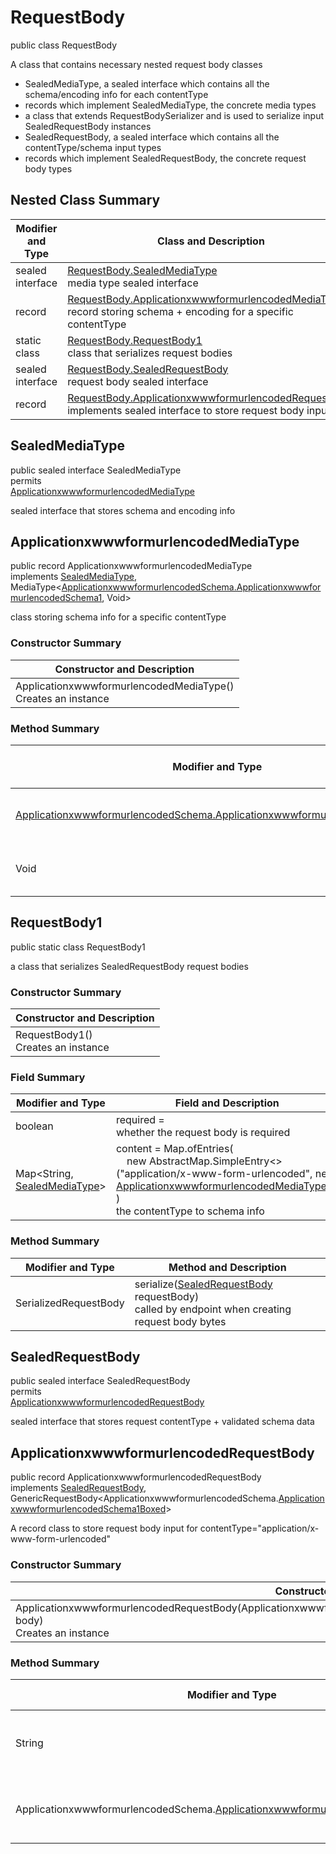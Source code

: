 # RequestBody

public class RequestBody

A class that contains necessary nested request body classes
- SealedMediaType, a sealed interface which contains all the schema/encoding info for each contentType
- records which implement SealedMediaType, the concrete media types
- a class that extends RequestBodySerializer and is used to serialize input SealedRequestBody instances
- SealedRequestBody, a sealed interface which contains all the contentType/schema input types
- records which implement SealedRequestBody, the concrete request body types

## Nested Class Summary
| Modifier and Type | Class and Description |
| ----------------- | --------------------- |
| sealed interface | [RequestBody.SealedMediaType](#sealedmediatype)<br>media type sealed interface |
| record | [RequestBody.ApplicationxwwwformurlencodedMediaType](#applicationxwwwformurlencodedmediatype)<br>record storing schema + encoding for a specific contentType |
| static class | [RequestBody.RequestBody1](#requestbody1)<br>class that serializes request bodies |
| sealed interface | [RequestBody.SealedRequestBody](#sealedrequestbody)<br>request body sealed interface |
| record | [RequestBody.ApplicationxwwwformurlencodedRequestBody](#applicationxwwwformurlencodedrequestbody)<br>implements sealed interface to store request body input |

## SealedMediaType
public sealed interface SealedMediaType<br>
permits<br>
[ApplicationxwwwformurlencodedMediaType](#applicationxwwwformurlencodedmediatype)

sealed interface that stores schema and encoding info


## ApplicationxwwwformurlencodedMediaType
public record ApplicationxwwwformurlencodedMediaType<br>
implements [SealedMediaType](#sealedmediatype), MediaType<[ApplicationxwwwformurlencodedSchema.ApplicationxwwwformurlencodedSchema1](../../../../paths/fake/post/requestbody/content/applicationxwwwformurlencoded/ApplicationxwwwformurlencodedSchema.md#applicationxwwwformurlencodedschema1), Void>

class storing schema info for a specific contentType

### Constructor Summary
| Constructor and Description |
| --------------------------- |
| ApplicationxwwwformurlencodedMediaType()<br>Creates an instance |

### Method Summary
| Modifier and Type | Method and Description |
| ----------------- | ---------------------- |
| [ApplicationxwwwformurlencodedSchema.ApplicationxwwwformurlencodedSchema1](../../../../paths/fake/post/requestbody/content/applicationxwwwformurlencoded/ApplicationxwwwformurlencodedSchema.md#applicationxwwwformurlencodedschema1) | schema()<br>the schema for this MediaType |
| Void | encoding()<br>the encoding info |

## RequestBody1
public static class RequestBody1<br>

a class that serializes SealedRequestBody request bodies

### Constructor Summary
| Constructor and Description |
| --------------------------- |
| RequestBody1()<br>Creates an instance |

### Field Summary
| Modifier and Type | Field and Description |
| ----------------- | --------------------- |
| boolean | required = <br>whether the request body is required |
| Map<String, [SealedMediaType](#sealedmediatype)> | content =  Map.ofEntries(<br>&nbsp;&nbsp;&nbsp;&nbsp;new AbstractMap.SimpleEntry<>("application/x-www-form-urlencoded", new [ApplicationxwwwformurlencodedMediaType](#applicationxwwwformurlencodedmediatype)())<br>)<br>the contentType to schema info |

### Method Summary
| Modifier and Type | Method and Description |
| ----------------- | ---------------------- |
| SerializedRequestBody | serialize([SealedRequestBody](#sealedrequestbody) requestBody)<br>called by endpoint when creating request body bytes |

## SealedRequestBody
public sealed interface SealedRequestBody<br>
permits<br>
[ApplicationxwwwformurlencodedRequestBody](#applicationxwwwformurlencodedrequestbody)

sealed interface that stores request contentType + validated schema data

## ApplicationxwwwformurlencodedRequestBody
public record ApplicationxwwwformurlencodedRequestBody<br>
implements [SealedRequestBody](#sealedrequestbody),<br>
GenericRequestBody<ApplicationxwwwformurlencodedSchema.[ApplicationxwwwformurlencodedSchema1Boxed](../../../../paths/fake/post/requestbody/content/applicationxwwwformurlencoded/ApplicationxwwwformurlencodedSchema.md#applicationxwwwformurlencodedschema1boxed)><br>

A record class to store request body input for contentType="application/x-www-form-urlencoded"

### Constructor Summary
| Constructor and Description |
| --------------------------- |
| ApplicationxwwwformurlencodedRequestBody(ApplicationxwwwformurlencodedSchema.[ApplicationxwwwformurlencodedSchema1Boxed](../../../../paths/fake/post/requestbody/content/applicationxwwwformurlencoded/ApplicationxwwwformurlencodedSchema.md#applicationxwwwformurlencodedschema1boxed) body)<br>Creates an instance |

### Method Summary
| Modifier and Type | Method and Description |
| ----------------- | ---------------------- |
| String | contentType()<br>always returns "application/x-www-form-urlencoded" |
| ApplicationxwwwformurlencodedSchema.[ApplicationxwwwformurlencodedSchema1Boxed](../../../../paths/fake/post/requestbody/content/applicationxwwwformurlencoded/ApplicationxwwwformurlencodedSchema.md#applicationxwwwformurlencodedschema1boxed) | body()<br>returns the body passed in in the constructor |

